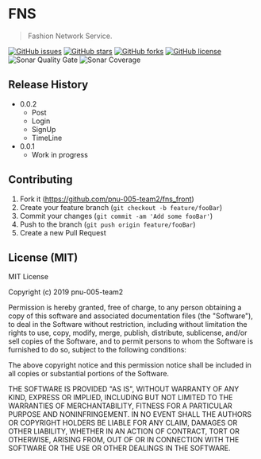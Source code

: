 # FNS
> Fashion Network Service.

[![GitHub issues](https://img.shields.io/github/issues/pnu-005-team2/fns_front.svg)](https://github.com/pnu-005-team2/fns_front/issues)
[![GitHub stars](https://img.shields.io/github/stars/pnu-005-team2/fns_front.svg)](https://github.com/pnu-005-team2/fns_front/stargazers)
[![GitHub forks](https://img.shields.io/github/forks/pnu-005-team2/fns_front.svg)](https://github.com/pnu-005-team2/fns_front/network)
[![GitHub license](https://img.shields.io/github/license/pnu-005-team2/fns_front.svg)](https://github.com/pnu-005-team2/fns_front/blob/master/LICENSE)
![Sonar Quality Gate](https://img.shields.io/sonar/http/164.125.34.137:9000/com.team2.webservice/quality_gate.svg?sonarVersion=6.7.6)
![Sonar Coverage](https://img.shields.io/sonar/http/164.125.34.137:9000/com.team2.webservice/coverage.svg?sonarVersion=6.7.6)
## Release History

* 0.0.2
    * Post
    * Login
    * SignUp
    * TimeLine
* 0.0.1
    * Work in progress
    
## Contributing

1. Fork it (<https://github.com/pnu-005-team2/fns_front>)
2. Create your feature branch (`git checkout -b feature/fooBar`)
3. Commit your changes (`git commit -am 'Add some fooBar'`)
4. Push to the branch (`git push origin feature/fooBar`)
5. Create a new Pull Request

## License (MIT)

MIT License

Copyright (c) 2019 pnu-005-team2

Permission is hereby granted, free of charge, to any person obtaining a copy
of this software and associated documentation files (the "Software"), to deal
in the Software without restriction, including without limitation the rights
to use, copy, modify, merge, publish, distribute, sublicense, and/or sell
copies of the Software, and to permit persons to whom the Software is
furnished to do so, subject to the following conditions:

The above copyright notice and this permission notice shall be included in all
copies or substantial portions of the Software.

THE SOFTWARE IS PROVIDED "AS IS", WITHOUT WARRANTY OF ANY KIND, EXPRESS OR
IMPLIED, INCLUDING BUT NOT LIMITED TO THE WARRANTIES OF MERCHANTABILITY,
FITNESS FOR A PARTICULAR PURPOSE AND NONINFRINGEMENT. IN NO EVENT SHALL THE
AUTHORS OR COPYRIGHT HOLDERS BE LIABLE FOR ANY CLAIM, DAMAGES OR OTHER
LIABILITY, WHETHER IN AN ACTION OF CONTRACT, TORT OR OTHERWISE, ARISING FROM,
OUT OF OR IN CONNECTION WITH THE SOFTWARE OR THE USE OR OTHER DEALINGS IN THE
SOFTWARE.
